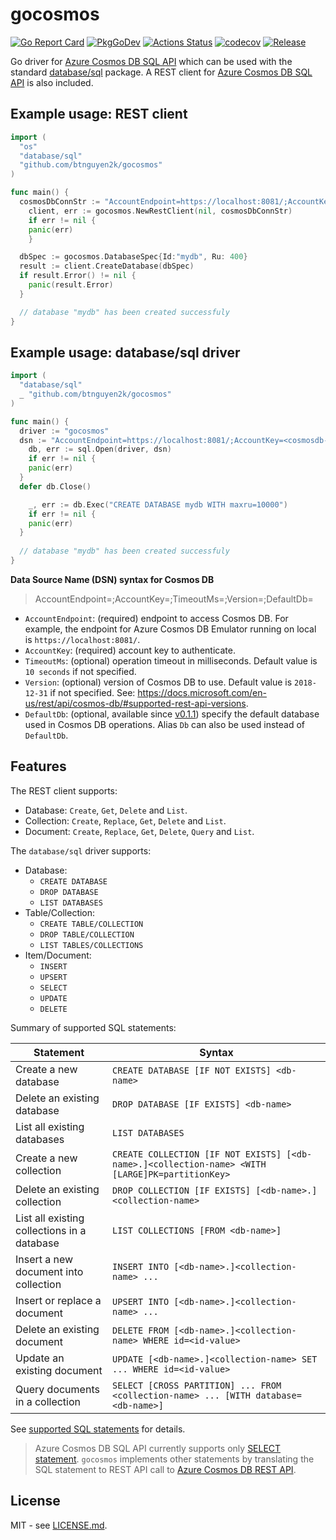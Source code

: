 # gocosmos

[![Go Report Card](https://goreportcard.com/badge/github.com/btnguyen2k/gocosmos)](https://goreportcard.com/report/github.com/btnguyen2k/gocosmos)
[![PkgGoDev](https://pkg.go.dev/badge/github.com/btnguyen2k/gocosmos)](https://pkg.go.dev/github.com/btnguyen2k/gocosmos)
[![Actions Status](https://github.com/btnguyen2k/gocosmos/workflows/gocosmos/badge.svg)](https://github.com/btnguyen2k/gocosmos/actions)
[![codecov](https://codecov.io/gh/btnguyen2k/gocosmos/branch/main/graph/badge.svg?token=pYdHuxbIiI)](https://codecov.io/gh/btnguyen2k/gocosmos)
[![Release](https://img.shields.io/github/release/btnguyen2k/gocosmos.svg?style=flat-square)](RELEASE-NOTES.md)

Go driver for [Azure Cosmos DB SQL API](https://azure.microsoft.com/en-us/services/cosmos-db/) which can be used with the standard [database/sql](https://golang.org/pkg/database/sql/) package. A REST client for [Azure Cosmos DB SQL API](https://azure.microsoft.com/en-us/services/cosmos-db/) is also included.

## Example usage: REST client

```go
import (
  "os"
  "database/sql"
  "github.com/btnguyen2k/gocosmos"
)

func main() {
  cosmosDbConnStr := "AccountEndpoint=https://localhost:8081/;AccountKey=<cosmosdb-account-key>"
	client, err := gocosmos.NewRestClient(nil, cosmosDbConnStr)
	if err != nil {
    panic(err)
	}

  dbSpec := gocosmos.DatabaseSpec{Id:"mydb", Ru: 400}
  result := client.CreateDatabase(dbSpec)
  if result.Error() != nil {
    panic(result.Error)
  }

  // database "mydb" has been created successfuly
}
```

## Example usage: database/sql driver

```go
import (
  "database/sql"
  _ "github.com/btnguyen2k/gocosmos"
)

func main() {
  driver := "gocosmos"
  dsn := "AccountEndpoint=https://localhost:8081/;AccountKey=<cosmosdb-account-key>"
	db, err := sql.Open(driver, dsn)
	if err != nil {
    panic(err)
  }
  defer db.Close()

	_, err := db.Exec("CREATE DATABASE mydb WITH maxru=10000")
	if err != nil {
    panic(err)
  }
  
  // database "mydb" has been created successfuly
}
```

**Data Source Name (DSN) syntax for Cosmos DB**

> AccountEndpoint=<cosmosdb-endpoint>;AccountKey=<cosmosdb-account-key>;TimeoutMs=<timeout-in-ms>;Version=<cosmosdb-api-version>;DefaultDb=<db-name>

- `AccountEndpoint`: (required) endpoint to access Cosmos DB. For example, the endpoint for Azure Cosmos DB Emulator running on local is `https://localhost:8081/`.
- `AccountKey`: (required) account key to authenticate.
- `TimeoutMs`: (optional) operation timeout in milliseconds. Default value is `10 seconds` if not specified.
- `Version`: (optional) version of Cosmos DB to use. Default value is `2018-12-31` if not specified. See: https://docs.microsoft.com/en-us/rest/api/cosmos-db/#supported-rest-api-versions.
- `DefaultDb`: (optional, available since [v0.1.1](RELEASE-NOTES.md)) specify the default database used in Cosmos DB operations. Alias `Db` can also be used instead of `DefaultDb`.

## Features

The REST client supports:
- Database: `Create`, `Get`, `Delete` and `List`.
- Collection: `Create`, `Replace`, `Get`, `Delete` and `List`.
- Document: `Create`, `Replace`, `Get`, `Delete`, `Query` and `List`.

The `database/sql` driver supports:
- Database:
  - `CREATE DATABASE`
  - `DROP DATABASE`
  - `LIST DATABASES`
- Table/Collection:
  - `CREATE TABLE/COLLECTION`
  - `DROP TABLE/COLLECTION`
  - `LIST TABLES/COLLECTIONS`
- Item/Document:
  - `INSERT`
  - `UPSERT`
  - `SELECT`
  - `UPDATE`
  - `DELETE`

Summary of supported SQL statements:

|Statement|Syntax|
|---------|-----------|
|Create a new database                      |`CREATE DATABASE [IF NOT EXISTS] <db-name>`|
|Delete an existing database                |`DROP DATABASE [IF EXISTS] <db-name>`|
|List all existing databases                |`LIST DATABASES`|
|Create a new collection                    |`CREATE COLLECTION [IF NOT EXISTS] [<db-name>.]<collection-name> <WITH [LARGE]PK=partitionKey>`|
|Delete an existing collection              |`DROP COLLECTION [IF EXISTS] [<db-name>.]<collection-name>`|
|List all existing collections in a database|`LIST COLLECTIONS [FROM <db-name>]`|
|Insert a new document into collection      |`INSERT INTO [<db-name>.]<collection-name> ...`|
|Insert or replace a document               |`UPSERT INTO [<db-name>.]<collection-name> ...`|
|Delete an existing document                |`DELETE FROM [<db-name>.]<collection-name> WHERE id=<id-value>`|
|Update an existing document                |`UPDATE [<db-name>.]<collection-name> SET ... WHERE id=<id-value>`|
|Query documents in a collection            |`SELECT [CROSS PARTITION] ... FROM <collection-name> ... [WITH database=<db-name>]`|

See [supported SQL statements](SQL.md) for details.

> Azure Cosmos DB SQL API currently supports only [SELECT statement](https://docs.microsoft.com/en-us/azure/cosmos-db/sql-query-select).
> `gocosmos` implements other statements by translating the SQL statement to REST API call to [Azure Cosmos DB REST API](https://docs.microsoft.com/en-us/rest/api/cosmos-db/).

## License

MIT - see [LICENSE.md](LICENSE.md).
